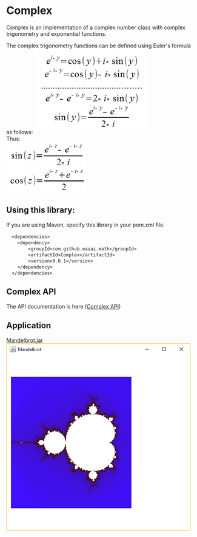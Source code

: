 # Complex
Complex is an implementation of a complex number class with complex trigonometry and exponential functions.

The complex trigonometry functions can be defined using Euler's formula as follows:
<img src="files/Euler.png" width="300" /><br />
Thus:<br />
<img src="files/trig.png" width="210" />

## Using this library:
If you are using Maven, specify this library in your pom.xml file.
```
  <dependencies>
    <dependency>
    	<groupId>com.github.easai.math</groupId>
    	<artifactId>Complex</artifactId>
    	<version>0.0.1</version>
    </dependency>
  </dependencies>
```
## Complex API
The API documentation is here (<a href="https://cdn.rawgit.com/easai/Complex/0eb79896/doc/index.html">Complex API</a>)

## Application
<a href="https://github.com/easai/Mandelbrot">Mandelbrot.jar</a><br />
<img src="https://raw.githubusercontent.com/easai/Mandelbrot/master/screenshot.png" />
